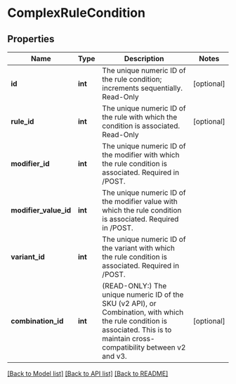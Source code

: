 # ComplexRuleCondition

## Properties
Name | Type | Description | Notes
------------ | ------------- | ------------- | -------------
**id** | **int** | The unique numeric ID of the rule condition; increments sequentially. Read-Only | [optional] 
**rule_id** | **int** | The unique numeric ID of the rule with which the condition is associated. Read-Only | [optional] 
**modifier_id** | **int** | The unique numeric ID of the modifier with which the rule condition is associated. Required in /POST. | 
**modifier_value_id** | **int** | The unique numeric ID of the modifier value with which the rule condition is associated. Required in /POST. | 
**variant_id** | **int** | The unique numeric ID of the variant with which the rule condition is associated. Required in /POST. | 
**combination_id** | **int** | (READ-ONLY:) The unique numeric ID of the SKU (v2 API), or Combination, with which the rule condition is associated. This is to maintain cross-compatibility between v2 and v3. | [optional] 

[[Back to Model list]](../../README.md#documentation-for-models) [[Back to API list]](../../README.md#documentation-for-api-endpoints) [[Back to README]](../../README.md)

